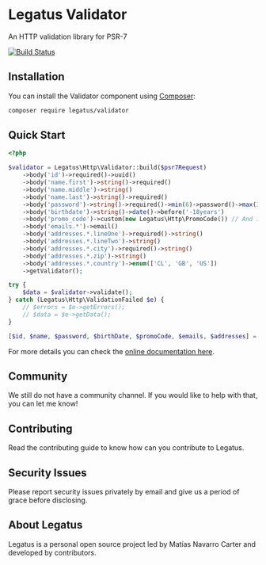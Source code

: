 Legatus Validator
========================

An HTTP validation library for PSR-7

[![Build Status](https://drone.mnavarro.dev/api/badges/legatus/validator/status.svg)](https://drone.mnavarro.dev/legatus/validator)

## Installation
You can install the Validator component using [Composer][composer]:

```bash
composer require legatus/validator
```

## Quick Start

```php
<?php

$validator = Legatus\Http\Validator::build($psr7Request)
    ->body('id')->required()->uuid()
    ->body('name.first')->string()->required()
    ->body('name.middle')->string()
    ->body('name.last')->string()->required()
    ->body('password')->string()->required()->min(6)->password()->max(30)
    ->body('birthdate')->string()->date()->before('-18years')
    ->body('promo_code')->custom(new Legatus\Http\PromoCode()) // And instance of rule or a callable
    ->body('emails.*')->email()
    ->body('addresses.*.lineOne')->required()->string()
    ->body('addresses.*.lineTwo')->string()
    ->body('addresses.*.city')->required()->string()
    ->body('addresses.*.zip')->string()
    ->body('addresses.*.country')->enum(['CL', 'GB', 'US'])
    ->getValidator();

try {
    $data = $validator->validate();
} catch (Legatus\Http\ValidationFailed $e) {
    // $errors = $e->getErrors();
    // $data = $e->getData();
}

[$id, $name, $password, $birthDate, $promoCode, $emails, $addresses] = $data->values();

```

For more details you can check the [online documentation here][docs].

## Community
We still do not have a community channel. If you would like to help with that, you can let me know!

## Contributing
Read the contributing guide to know how can you contribute to Legatus.

## Security Issues
Please report security issues privately by email and give us a period of grace before disclosing.

## About Legatus
Legatus is a personal open source project led by Matías Navarro Carter and developed by contributors.

[composer]: https://getcomposer.org/
[docs]: https://legatus.mnavarro.dev/components/validator